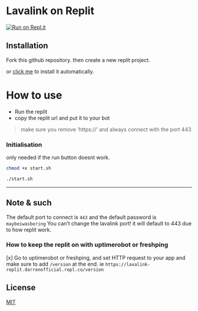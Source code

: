 # Lavalink on Replit
[![Run on Repl.it](https://repl.it/badge/github/DarrenOfficial/lavalink-replit)](https://repl.it/github/DarrenOfficial/lavalink-replit)



## Installation

Fork this github repository. then create a new replit project.

or [click me](https://replit.com/github/DarrenOfficial/lavalink-replit) to install it automatically.

# How to use
* Run the replit
* copy the replit url and put it to your bot
> make sure you remove ‘https://‘ and always connect with the port 443


### Initialisation
only needed if the run button doesnt work.
```bash
chmod +x start.sh
```
```bash
./start.sh
```

- - -

## Note & such
The default port to connect is `443` and the default password is `maybeiwasboring`
You can’t change the lavalink port! it will default to 443 due to how replit work.

### How to keep the replit on with uptimerobot or freshping
[x] Go to uptimerobot or freshping, and set HTTP request to your app and make sure to add `/version` at the end. ie `https://lavalink-replit.darrenofficial.repl.co/version`


## License
[MIT](https://choosealicense.com/licenses/mit/)

